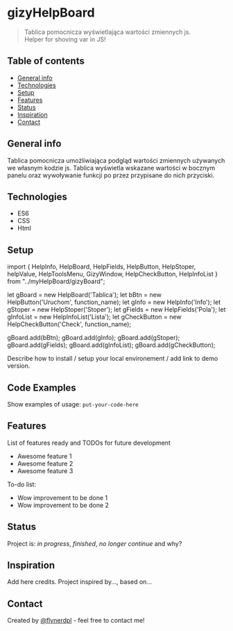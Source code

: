 # gizyHelpBoard
> Tablica pomocnicza wyświetlająca wartości zmiennych js.  
>Helper for shoving var in JS!

## Table of contents
* [General info](#general-info)
* [Technologies](#technologies)
* [Setup](#setup)
* [Features](#features)
* [Status](#status)
* [Inspiration](#inspiration)
* [Contact](#contact)

## General info
Tablica pomocnicza umożliwiająca podgląd wartości zmiennych używanych we własnym kodzie js. Tablica wyświetla wskazane wartości w bocznym panelu oraz wywoływanie funkcji po przez przypisane do nich przyciski. 

## Technologies
* ES6
* CSS
* Html

## Setup
import {
    HelpInfo, HelpBoard, HelpFields, HelpButton,
    HelpStoper, helpValue, HelpToolsMenu, GizyWindow, HelpCheckButton, HelpInfoList
} from "../myHelpBoard/gizyBoard";


let gBoard = new HelpBoard('Tablica');
let bBtn = new HelpButton('Uruchom', function_name);
let gInfo = new HelpInfo('Info');
let gStoper = new HelpStoper('Stoper');
let gFields = new HelpFields('Pola');
let gInfoList = new HelpInfoList('Lista');
let gCheckButton = new HelpCheckButton('Check', function_name);

gBoard.add(bBtn);
gBoard.add(gInfo);
gBoard.add(gStoper);
gBoard.add(gFields);
gBoard.add(gInfoList);
gBoard.add(gCheckButton);

Describe how to install / setup your local environement / add link to demo version.

## Code Examples
Show examples of usage:
`put-your-code-here`

## Features
List of features ready and TODOs for future development
* Awesome feature 1
* Awesome feature 2
* Awesome feature 3

To-do list:
* Wow improvement to be done 1
* Wow improvement to be done 2

## Status
Project is: _in progress_, _finished_, _no longer continue_ and why?

## Inspiration
Add here credits. Project inspired by..., based on...

## Contact
Created by [@flynerdpl](https://www.flynerd.pl/) - feel free to contact me!
